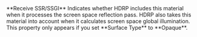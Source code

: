 <tr>
<td>**Receive SSR/SSGI**</td>
<td>Indicates whether HDRP includes this material when it processes the screen space reflection pass. HDRP also takes this material into account when it calculates screen space global illumination.<br/>This property only appears if you set **Surface Type** to **Opaque**.</td>
</tr>
